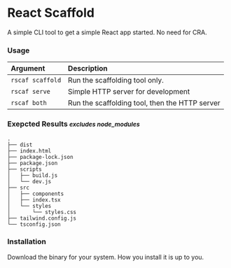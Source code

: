 # React Scaffold
A simple CLI tool to get a simple React app started. No need for CRA.

### Usage
| Argument         | Description                                     |
|:-----------------|:------------------------------------------------|
| `rscaf scaffold` | Run the scaffolding tool only.                  |
| `rscaf serve`    | Simple HTTP server for development              |
| `rscaf both`     | Run the scaffolding tool, then the HTTP server  |

### Exepcted Results <small>*excludes node_modules*</small>
```
.
├── dist
├── index.html
├── package-lock.json
├── package.json
├── scripts
│   ├── build.js
│   └── dev.js
├── src
│   ├── components
│   ├── index.tsx
│   └── styles
│       └── styles.css
├── tailwind.config.js
└── tsconfig.json
```

### Installation
Download the binary for your system. How you install it is up to you.
